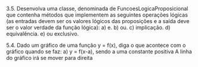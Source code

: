3.5. Desenvolva uma classe, denominada de FuncoesLogicaProposicional que contenha 
métodos que implementem as seguintes operações lógicas (as entradas devem ser os valores 
lógicos das proposições e a saída deve ser o valor verdade da função lógica): 
a) e. 
b) ou. 
c) implicação. 
d) equivalência. 
e) ou exclusivo.

5.4. Dado um gráfico de uma função y = f(x), diga o que acontece com o gráfico quando se 
faz: 
a) y = f(x-a), sendo a uma constante positiva
A linha do gráfico irá se mover para direita 
